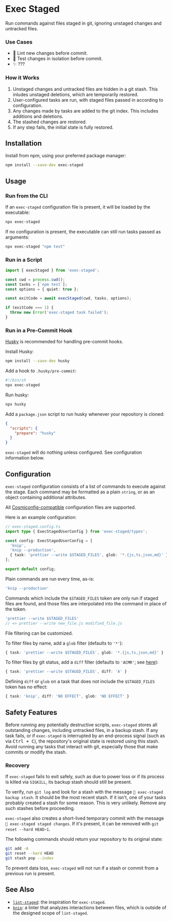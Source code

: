 # Exec Staged

Run commands against files staged in git, ignoring unstaged changes and untracked files.

### Use Cases

- 🧵 Lint new changes before commit.
- 🧪 Test changes in isolation before commit.
- ✨ ???

### How it Works

1. Unstaged changes and untracked files are hidden in a git stash. This inludes unstaged deletions, which are temporarily restored.
2. User-configured tasks are run, with staged files passed in according to configuration.
3. Any changes made by tasks are added to the git index. This includes additions and deletions.
4. The stashed changes are restored.
5. If any step fails, the initial state is fully restored.

## Installation

Install from npm, using your preferred package manager:

```bash
npm install --save-dev exec-staged
```

## Usage

### Run from the CLI

If an `exec-staged` configuration file is present, it will be loaded by the executable:

```bash
npx exec-staged
```

If no configuration is present, the executable can still run tasks passed as arguments:

```bash
npx exec-staged "npm test"
```

### Run in a Script

```typescript
import { execStaged } from 'exec-staged';

const cwd = process.cwd();
const tasks = [`npm test`];
const options = { quiet: true };

const exitCode = await execStaged(cwd, tasks, options);

if (exitCode === 1) {
  throw new Error('exec-staged task failed');
}
```

### Run in a Pre-Commit Hook

[Husky](https://github.com/typicode/husky) is recommended for handling pre-commit hooks.

Install Husky:

```bash
npm install --save-dev husky
```

Add a hook to `.husky/pre-commit`:

```bash
#!/bin/sh
npx exec-staged
```

Run husky:

```bash
npx husky
```

Add a `package.json` script to run husky whenever your repository is cloned:

```json
{
  "scripts": {
    "prepare": "husky"
  }
}
```

`exec-staged` will do nothing unless configured. See configuration information below.

## Configuration

`exec-staged` configuration consists of a list of commands to execute against the stage. Each command may be formatted as a plain `string`, or as an object containing additional attributes.

All [Cosmiconfig-compatible](https://www.npmjs.com/package/cosmiconfig#searchplaces) configuration files are supported.

Here is an example configuration:

```typescript
// exec-staged.config.ts
import type { ExecStagedUserConfig } from 'exec-staged/types';

const config: ExecStagedUserConfig = [
  'knip',
  'knip --production',
  { task: 'prettier --write $STAGED_FILES', glob: '*.{js,ts,json,md}' },
];

export default config;
```

Plain commands are run every time, as-is:

<!-- prettier-ignore-start -->
```typescript
'knip --production'
```
<!-- prettier-ignore-end -->

Commands which include the `$STAGED_FILES` token are only run if staged files are found, and those files are interpolated into the command in place of the token.

<!-- prettier-ignore-start -->
```typescript
'prettier --write $STAGED_FILES'
// => prettier --write new_file.js modified_file.js
```
<!-- prettier-ignore-end -->

File filtering can be customized.

To filter files by name, add a `glob` filter (defaults to `'*'`):

```typescript
{ task: 'prettier --write $STAGED_FILES', glob: '*.{js,ts,json,md}' }
```

To filter files by git status, add a `diff` filter (defaults to `'ACMR'`; see [here](https://git-scm.com/docs/git-status#_short_format)):

```typescript
{ task: 'prettier --write $STAGED_FILES', diff: 'A' }
```

Defining `diff` or `glob` on a task that does not include the `$STAGED_FILES` token has no effect:

```typescript
{ task: 'knip', diff: 'NO EFFECT', glob: 'NO EFFECT' }
```

## Safety Features

Before running any potentially destructive scripts, `exec-staged` stores all outstanding changes, including untracked files, in a backup stash. If any task fails, or if `exec-staged` is interrupted by an end-process signal (such as via <kbd>Ctrl + C</kbd>), the repository's original state is restored using this stash. Avoid running any tasks that interact with git, especially those that make commits or modify the stash.

### Recovery

If `exec-staged` fails to exit safely, such as due to power loss or if its process is killed via `SIGKILL`, its backup stash should still be present.

To verify, run `git log` and look for a stash with the message `💾 exec-staged backup stash`. It should be the most recent stash. If it isn't, one of your tasks probably created a stash for some reason. This is very unlikely. Remove any such stashes before proceeding.

`exec-staged` also creates a short-lived temporary commit with the message `💾 exec-staged staged changes`. If it's present, it can be removed with `git reset --hard HEAD~1`.

The following commands should return your repository to its original state:

```bash
git add -A
git reset --hard HEAD
git stash pop --index
```

To prevent data loss, `exec-staged` will not run if a stash or commit from a previous run is present.

## See Also

- [`lint-staged`](https://github.com/lint-staged/lint-staged): the inspiration for `exec-staged`.
- [`knip`](https://github.com/webpro-nl/knip): a linter that analyzes interactions between files, which is outside of the designed scope of `lint-staged`.
